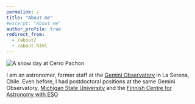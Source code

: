 ```yaml
---
permalink: /
title: "About me"
#excerpt: "About me"
author_profile: true
redirect_from: 
  - /about/
  - /about.html
---
```

![A snow day at Cerro Pachon](../images/gemini_snow.jpeg)


I am an astronomer, former staff at the [Gemini Observatory](https://www.gemini.edu/) in La Serena, Chile. Even before, I had postdoctoral positions at the same Gemini Observatory, [Michigan State University](https://pa.msu.edu/) and the [Finnish Centre for Astronomy with ESO](https://sites.utu.fi/finca/en/)

